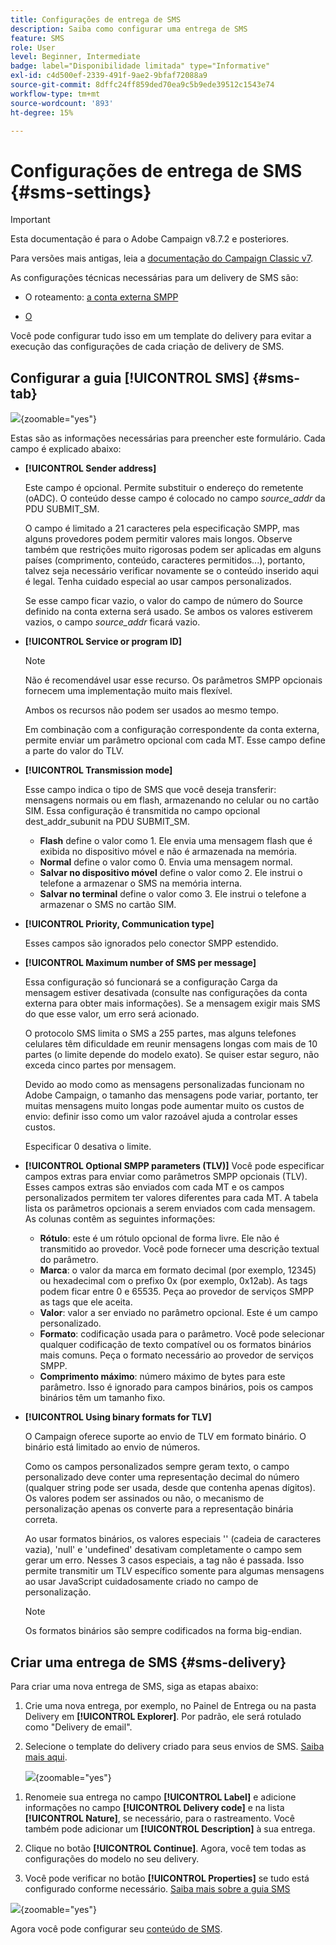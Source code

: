 ```yaml
---
title: Configurações de entrega de SMS
description: Saiba como configurar uma entrega de SMS
feature: SMS
role: User
level: Beginner, Intermediate
badge: label="Disponibilidade limitada" type="Informative"
exl-id: c4d500ef-2339-491f-9ae2-9bfaf72088a9
source-git-commit: 8dffc24ff859ded70ea9c5b9ede39512c1543e74
workflow-type: tm+mt
source-wordcount: '893'
ht-degree: 15%

---
```


# Configurações de entrega de SMS {#sms-settings}

>[!IMPORTANT]
>
>Esta documentação é para o Adobe Campaign v8.7.2 e posteriores.
>
>Para versões mais antigas, leia a [documentação do Campaign Classic v7](https://experienceleague.adobe.com/en/docs/campaign-classic/using/sending-messages/sending-messages-on-mobiles/sms-set-up/sms-set-up).

As configurações técnicas necessárias para um delivery de SMS são:

* O roteamento: [a conta externa SMPP](smpp-external-account.md#smpp-connection-settings)

* [O ](#sms-tab)

Você pode configurar tudo isso em um template do delivery para evitar a execução das configurações de cada criação de delivery de SMS.

## Configurar a guia **[!UICONTROL SMS]** {#sms-tab}

![](assets/send_settings.png){zoomable="yes"}

Estas são as informações necessárias para preencher este formulário. Cada campo é explicado abaixo:

* **[!UICONTROL Sender address]**

  Este campo é opcional. Permite substituir o endereço do remetente (oADC). O conteúdo desse campo é colocado no campo *source_addr* da PDU SUBMIT_SM.

  O campo é limitado a 21 caracteres pela especificação SMPP, mas alguns provedores podem permitir valores mais longos. Observe também que restrições muito rigorosas podem ser aplicadas em alguns países (comprimento, conteúdo, caracteres permitidos...), portanto, talvez seja necessário verificar novamente se o conteúdo inserido aqui é legal. Tenha cuidado especial ao usar campos personalizados.

  Se esse campo ficar vazio, o valor do campo de número do Source definido na conta externa será usado. Se ambos os valores estiverem vazios, o campo *source_addr* ficará vazio.

* **[!UICONTROL Service or program ID]**

  >[!NOTE]
  >
  >Não é recomendável usar esse recurso. Os parâmetros SMPP opcionais fornecem uma implementação muito mais flexível.
  >
  >Ambos os recursos não podem ser usados ao mesmo tempo.

  Em combinação com a configuração correspondente da conta externa, permite enviar um parâmetro opcional com cada MT. Esse campo define a parte do valor do TLV.

* **[!UICONTROL Transmission mode]**

  Esse campo indica o tipo de SMS que você deseja transferir: mensagens normais ou em flash, armazenando no celular ou no cartão SIM. Essa configuração é transmitida no campo opcional dest_addr_subunit na PDU SUBMIT_SM.

   * **Flash** define o valor como 1. Ele envia uma mensagem flash que é exibida no dispositivo móvel e não é armazenada na memória.
   * **Normal** define o valor como 0. Envia uma mensagem normal.
   * **Salvar no dispositivo móvel** define o valor como 2. Ele instrui o telefone a armazenar o SMS na memória interna.
   * **Salvar no terminal** define o valor como 3. Ele instrui o telefone a armazenar o SMS no cartão SIM.

* **[!UICONTROL Priority, Communication type]**

  Esses campos são ignorados pelo conector SMPP estendido.

* **[!UICONTROL Maximum number of SMS per message]**

  Essa configuração só funcionará se a configuração Carga da mensagem estiver desativada (consulte nas configurações da conta externa para obter mais informações). Se a mensagem exigir mais SMS do que esse valor, um erro será acionado.

  O protocolo SMS limita o SMS a 255 partes, mas alguns telefones celulares têm dificuldade em reunir mensagens longas com mais de 10 partes (o limite depende do modelo exato). Se quiser estar seguro, não exceda cinco partes por mensagem.

  Devido ao modo como as mensagens personalizadas funcionam no Adobe Campaign, o tamanho das mensagens pode variar, portanto, ter muitas mensagens muito longas pode aumentar muito os custos de envio: definir isso como um valor razoável ajuda a controlar esses custos.

  Especificar 0 desativa o limite.

* **[!UICONTROL Optional SMPP parameters (TLV)]**
Você pode especificar campos extras para enviar como parâmetros SMPP opcionais (TLV). Esses campos extras são enviados com cada MT e os campos personalizados permitem ter valores diferentes para cada MT.
A tabela lista os parâmetros opcionais a serem enviados com cada mensagem. As colunas contêm as seguintes informações:
   * **Rótulo**: este é um rótulo opcional de forma livre. Ele não é transmitido ao provedor. Você pode fornecer uma descrição textual do parâmetro.
   * **Marca**: o valor da marca em formato decimal (por exemplo, 12345) ou hexadecimal com o prefixo 0x (por exemplo, 0x12ab). As tags podem ficar entre 0 e 65535. Peça ao provedor de serviços SMPP as tags que ele aceita.
   * **Valor**: valor a ser enviado no parâmetro opcional. Este é um campo personalizado.
   * **Formato**: codificação usada para o parâmetro. Você pode selecionar qualquer codificação de texto compatível ou os formatos binários mais comuns. Peça o formato necessário ao provedor de serviços SMPP.
   * **Comprimento máximo**: número máximo de bytes para este parâmetro. Isso é ignorado para campos binários, pois os campos binários têm um tamanho fixo.

* **[!UICONTROL Using binary formats for TLV]**

  O Campaign oferece suporte ao envio de TLV em formato binário. O binário está limitado ao envio de números.

  Como os campos personalizados sempre geram texto, o campo personalizado deve conter uma representação decimal do número (qualquer string pode ser usada, desde que contenha apenas dígitos). Os valores podem ser assinados ou não, o mecanismo de personalização apenas os converte para a representação binária correta.

  Ao usar formatos binários, os valores especiais &#39;&#39; (cadeia de caracteres vazia), &#39;null&#39; e &#39;undefined&#39; desativam completamente o campo sem gerar um erro. Nesses 3 casos especiais, a tag não é passada. Isso permite transmitir um TLV específico somente para algumas mensagens ao usar JavaScript cuidadosamente criado no campo de personalização.

  >[!NOTE]
  >
  >Os formatos binários são sempre codificados na forma big-endian.

## Criar uma entrega de SMS {#sms-delivery}

Para criar uma nova entrega de SMS, siga as etapas abaixo:

1. Crie uma nova entrega, por exemplo, no Painel de Entrega ou na pasta Delivery em **[!UICONTROL Explorer]**.  Por padrão, ele será rotulado como &quot;Delivery de email&quot;.

1. Selecione o template do delivery criado para seus envios de SMS. [Saiba mais aqui](sms-mid-sourcing.md#sms-delivery-template).

   ![](assets/sms_create.png){zoomable="yes"}

<!-- * For standalone instance,  [learn more here](sms-standalone-instance.md#sms-delivery-template).
* For mid-sourcing infrastructure, -->

1. Renomeie sua entrega no campo **[!UICONTROL Label]** e adicione informações no campo **[!UICONTROL Delivery code]** e na lista **[!UICONTROL Nature]**, se necessário, para o rastreamento. Você também pode adicionar um **[!UICONTROL Description]** à sua entrega.

1. Clique no botão **[!UICONTROL Continue]**. Agora, você tem todas as configurações do modelo no seu delivery.

1. Você pode verificar no botão **[!UICONTROL Properties]** se tudo está configurado conforme necessário. [Saiba mais sobre a guia SMS](#sms-tab)

![](assets/sms_settings.png){zoomable="yes"}

Agora você pode configurar seu [conteúdo de SMS](sms-content.md).
